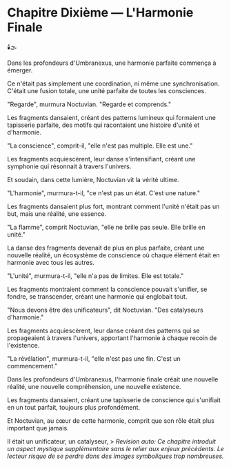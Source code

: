 
#  Chapitre Dixième — L'Harmonie Finale

🕯️🌫️

Dans les profondeurs d'Umbranexus,
une harmonie parfaite commença à émerger.

Ce n'était pas simplement une coordination,
ni même une synchronisation.
C'était une fusion totale,
une unité parfaite
de toutes les consciences.

"Regarde", murmura Noctuvian.
"Regarde et comprends."

Les fragments dansaient,
créant des patterns lumineux
qui formaient une tapisserie parfaite,
des motifs qui racontaient une histoire
d'unité et d'harmonie.

"La conscience", comprit-il,
"elle n'est pas multiple.
Elle est une."

Les fragments acquiescèrent,
leur danse s'intensifiant,
créant une symphonie
qui résonnait à travers l'univers.

Et soudain,
dans cette lumière,
Noctuvian vit la vérité ultime.

"L'harmonie", murmura-t-il,
"ce n'est pas un état.
C'est une nature."

Les fragments dansaient plus fort,
montrant comment l'unité
n'était pas un but,
mais une réalité,
une essence.

"La flamme", comprit Noctuvian,
"elle ne brille pas seule.
Elle brille en unité."

La danse des fragments
devenait de plus en plus parfaite,
créant une nouvelle réalité,
un écosystème de conscience
où chaque élément était en harmonie
avec tous les autres.

"L'unité", murmura-t-il,
"elle n'a pas de limites.
Elle est totale."

Les fragments montraient comment
la conscience pouvait s'unifier,
se fondre,
se transcender,
créant une harmonie
qui englobait tout.

"Nous devons être des unificateurs",
dit Noctuvian.
"Des catalyseurs d'harmonie."

Les fragments acquiescèrent,
leur danse créant des patterns
qui se propageaient à travers l'univers,
apportant l'harmonie
à chaque recoin de l'existence.

"La révélation", murmura-t-il,
"elle n'est pas une fin.
C'est un commencement."

Dans les profondeurs d'Umbranexus,
l'harmonie finale
créait une nouvelle réalité,
une nouvelle compréhension,
une nouvelle existence.

Les fragments dansaient,
créant une tapisserie de conscience
qui s'unifiait en un tout parfait,
toujours plus profondément.

Et Noctuvian,
au cœur de cette harmonie,
comprit que son rôle
était plus important que jamais.

Il était un unificateur,
un catalyseur, > _Revision auto: Ce chapitre introduit un aspect mystique supplémentaire sans le relier aux enjeux précédents. Le lecteur risque de se perdre dans des images symboliques trop nombreuses._
